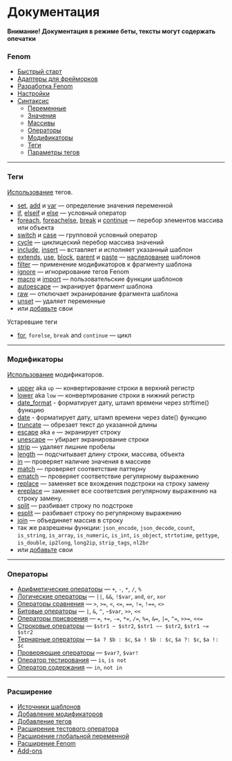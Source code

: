 Документация
=============

**Внимание! Документация в режиме беты, тексты могут содержать опечатки**

### Fenom

* [Быстрый старт](./start.md)
* [Адаптеры для фрейморков](./adapters.md)
* [Разработка Fenom](./dev/readme.md)
* [Настройки](./configuration.md)
* [Синтаксис](./syntax.md)
    * [Переменные](./syntax.md#Переменные)
    * [Значения](./syntax.md#Скалярные-значения)
    * [Массивы](./syntax.md#Массивы)
    * [Операторы](./operators.md)
    * [Модификаторы](./syntax.md#Модификаторы)
    * [Теги](./syntax.md#Теги)
    * [Параметры тегов](./syntax.md#Параметры-тегов)

***

### Теги

[Использование](./syntax.md#Теги) тегов.

* [set](./tags/set.md), [add](./tags/set.md#add) и [var](./tags/set.md#var) — определение значения переменной
* [if](./tags/if.md), [elseif](./tags/if.md#elseif) и [else](./tags/if.md#else) — условный оператор
* [foreach](./tags/foreach.md), [foreachelse](./tags/foreach.md#foreachelse),
  [break](./tags/foreach.md#break) и [continue](./tags/foreach.md#continue) — перебор элементов массива или объекта
* [switch](./tags/switch.md) и [case](./tags/switch.md#case) — групповой условный оператор
* [cycle](./tags/cycle.md) — циклицеский перебор массива значений
* [include](./tags/include.md), [insert](./tags/include.md#insert) — вставляет и исполняет указанный шаблон
* [extends](./tags/extends.md), [use](./tags/extends.md#use),
  [block](./tags/extends.md#block), [parent](./tags/extends.md#parent) и
  [paste](./tags/extends.md#paste) — [наследование](./inheritance.md) шаблонов
* [filter](./tags/filter.md) — применение модификаторов к фрагменту шаблона
* [ignore](./tags/ignore.md) — игнорирование тегов Fenom
* [macro](./tags/macro.md) и [import](./tags/macro.md#macro) — пользовательские функции шаблонов
* [autoescape](./tags/autoescape.md) — экранирует фрагмент шаблона
* [raw](./tags/raw.md) — отключает экранирование фрагмента шаблона
* [unset](./tags/unset.md) — удаляет переменные
* или [добавьте](./ext/extend.md#Добавление-тегов) свои

Устаревшие теги

* [for](./tags/for.md), `forelse`, `break` and `continue` — цикл

***

### Модификаторы

[Использование](./syntax.md#modifiers) модификаторов.

* [upper](./mods/upper.md) aka `up` — конвертирование строки в верхний регистр
* [lower](./mods/lower.md) aka `low` — конвертирование строки в нижний регистр
* [date_format](./mods/date_format.md) - форматирует дату, штамп времени через strftime() функцию
* [date](./mods/date.md) - форматирует дату, штамп времени через date() функцию
* [truncate](./mods/truncate.md) — обрезает текст до указанной длины
* [escape](./mods/escape.md) aka `e` — экранирует строку
* [unescape](./mods/unescape.md) — убирает экранирование строки
* [strip](./mods/strip.md) — удаляет лишние пробелы
* [length](./mods/length.md) — подсчитывает длину строки, массива, объекта
* [in](./mods/in.md) — проверяет наличие значения в массиве
* [match](./mods/match.md) — проверяет соответствие паттерну
* [ematch](./mods/ematch.md) — проверяет соответствие регулярному выражению
* [replace](./mods/replace.md) — заменяет все вхождения подстроки на строку замену
* [ereplace](./mods/ereplace.md) — заменяет все соответсвия регулярному выражению на строку замену.
* [split](./mods/split.md) — разбивает строку по подстроке
* [esplit](./mods/esplit.md) — разбивает строку по регулярному выражению
* [join](./mods/join.md) — объединяет массив в строку
* так же разрешены функции: `json_encode`, `json_decode`, `count`, `is_string`, `is_array`, `is_numeric`, `is_int`, `is_object`,
`strtotime`, `gettype`, `is_double`, `ip2long`, `long2ip`, `strip_tags`, `nl2br`
* или [добавьте](./ext/extend.md#Добавление-модификаторов) свои

***

### Операторы

* [Арифметические операторы](./operators.md#Арифметические-операторы) — `+`, `-`, `*`, `/`, `%`
* [Логические операторы](./operators.md#Логические-операторы) — `||`, `&&`, `!$var`, `and`, `or`, `xor`
* [Операторы сравнения](./operators.md#Операторы-сравнения) — `>`, `>=`, `<`, `<=`, `==`, `!=`, `!==`, `<>`
* [Битовые операторы](./operators.md#Битовые-операторы) — `|`, `&`, `^`, `~$var`, `>>`, `<<`
* [Операторы присвоения](./operators.md#Операторы-присвоения) — `=`, `+=`, `-=`, `*=`, `/=`, `%=`, `&=`, `|=`, `^=`, `>>=`, `<<=`
* [Строковые операторы](./operators.md#Строковые-операторы) — `$str1 ~ $str2`, `$str1 ~~ $str2`, `$str1 ~= $str2`
* [Тернарные операторы](./operators.md#Тернарные-операторы) — `$a ? $b : $c`, `$a ! $b : $c`, `$a ?: $c`, `$a !: $c`
* [Проверяющие операторы](./operators.md#Проверяющие-операторы) — `$var?`, `$var!`
* [Оператор тестирования](./operators.md#Оператор-тестирования) — `is`, `is not`
* [Оператор содержания](./operators.md#Оператор-содержания) — `in`, `not in`

***

### Расширение

* [Источники шаблонов](./ext/extend.md#Источники-шаблонов)
* [Добавление модификаторов](./ext/extend.md#Добавление-модификаторов)
* [Добавление тегов](./ext/extend.md#Добавление-тегов)
* [Расширение тестового оператора](./ext/extend.md#Расширение-тестового-оператора)
* [Расширение глобальной переменной](./ext/extend.md#Расширение-глобальной-переменной)
* [Расширение Fenom](./ext/extend.md)
* [Add-ons](./ext/extensions.md)
